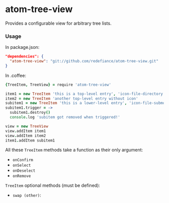 # atom-tree-view

Provides a configurable view for arbitrary tree lists.

### Usage

In package.json:
```json
"dependencies": {
  "atom-tree-view": "git://github.com/redefiance/atom-tree-view.git"
}
```

In .coffee:
```coffee
{TreeItem, TreeView} = require 'atom-tree-view'

item1 = new TreeItem 'this is a top-level entry', 'icon-file-directory'
item2 = new TreeItem 'another top-level entry without icon'
subitem1 = new TreeItem 'this is a lower-level entry', 'icon-file-submodule'
subitem1.trigger = ->
  subitem1.destroy()
  console.log 'subitem got removed when triggered!'

view = new TreeView
view.addItem item1
view.addItem item2
item1.addItem subitem1
```

All these `TreeItem` methods take a function as their only argument:
- `onConfirm`
- `onSelect`
- `onDeselect`
- `onRemove`

`TreeItem` optional methods (must be defined):
- `swap (other)`:

